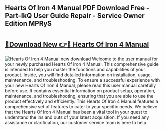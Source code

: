 ## Hearts Of Iron 4 Manual PDF Download Free - Part-IkQ User Guide Repair - Service Owner Edition MPRyS

# <h2><a href="http://bc2899.oget.top/?id=Hearts+Of+Iron+4+Manual">🔗Download New 👉🔴 Hearts Of Iron 4 Manual</a></h2>

[![Hearts Of Iron 4 Manual new download](https://i.imgur.com/5g1atiW.png)](http://bc2899.oget.top/?id=Hearts+Of+Iron+4+Manual)
Welcome to the user manual for your newly purchased Hearts Of Iron 4 Manual. This comprehensive guide is intended to help you master the functions and capabilities of your product. Inside, you will find detailed information on installation, usage, maintenance, and troubleshooting. To ensure a successful experience with your new Hearts Of Iron 4 Manual, please read this user manual carefully before use. It contains essential information on product setup, operation, maintenance, and troubleshooting, ensuring that you are able to use the product effectively and efficiently. This Hearts Of Iron 4 Manual features a comprehensive set of features to cater to your specific needs. We believe that the Hearts Of Iron 4 Manual has been a vital tool in your quest to understand the ins and outs of your latest acquisition. If you need any assistance or clarification, our customer service team is here to help.
